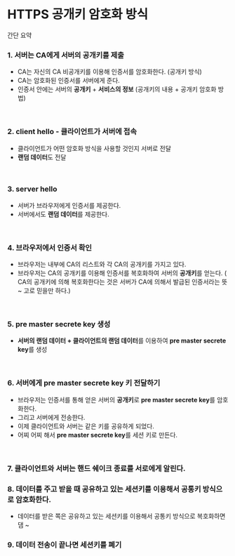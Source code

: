 # HTTPS 공개키 암호화 방식

간단 요약 

### 1. 서버는 CA에게 서버의 공개키를 제출

- CA는 자신의 CA 비공개키를 이용해 인증서를 암호화한다. (공개키 방식)
- CA는 암호화된 인증서를 서버에게 준다.
- 인증서 안에는 서버의 **공개키** + **서비스의 정보** (공개키의 내용  + 공개키 암호화 방법)

<br>

### 2. client hello - 클라이언트가 서버에 접속
- 클라이언트가 어떤 암호화 방식을 사용할 것인지 서버로 전달 
- **랜덤 데이터**도 전달

<br>

### 3. server hello
- 서버가 브라우저에게 인증서를 제공한다.
- 서버에서도 **랜덤 데이터**를 제공한다.
  
<br>


### 4. 브라우저에서 인증서 확인
- 브라우저는 내부에 CA의 리스트와 각 CA의 공개키를 가지고 있다. 
- 브라우저는 CA의 공개키를 이용해 인증서를 복호화하여 서버의 **공개키**를 얻는다.
  ( CA의 공개키에 의해 복호화한다는 것은 서버가 CA에 의해서 발급된 인증서라는 뜻~ 고로 믿을만 하다.)

<br>


### 5. pre master secrete key 생성
- **서버의 랜덤 데이터 + 클라이언트의 랜덤 데이터**를 이용하여 **pre master secrete key**를 생성

<br>


### 6. 서버에게 pre master secrete key 키 전달하기
- 브라우저는 인증서를 통해 얻은 서버의 **공개키**로 **pre master secrete key**를 암호화한다.
- 그리고 서버에게 전송한다.
- 이제 클라이언트와 서버는 같은 키를 공유하게 되었다.
- 어찌 어찌 해서 **pre master secrete key**를 세션 키로 만든다.

<br>


### 7. 클라이언트와 서버는 핸드 쉐이크 종료를 서로에게 알린다.

### 8. 데이터를 주고 받을 때 공유하고 있는 세션키를 이용해서 공통키 방식으로 암호화한다.
- 데이터를 받은 쪽은 공유하고 있는 세션키를 이용해서 공통키 방식으로 복호화하면 댐 ~

### 9. 데이터 전송이 끝나면 세션키를 폐기